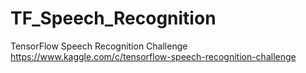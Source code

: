 # TF_Speech_Recognition
TensorFlow Speech Recognition Challenge
https://www.kaggle.com/c/tensorflow-speech-recognition-challenge
